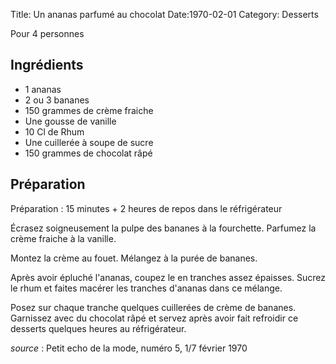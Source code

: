 Title: Un ananas parfumé au chocolat
Date:1970-02-01
Category: Desserts

Pour 4 personnes

## Ingrédients

  * 1 ananas
  * 2 ou 3 bananes
  * 150 grammes de crème fraiche
  * Une gousse de vanille
  * 10 Cl de Rhum
  * Une cuillerée à soupe de sucre
  * 150 grammes de chocolat râpé


## Préparation

Préparation : 15 minutes + 2 heures de repos dans le réfrigérateur

Écrasez soigneusement la pulpe des bananes à la fourchette. Parfumez la crème
fraiche à la vanille.

Montez la crème au fouet. Mélangez à la purée de bananes.

Après avoir épluché l'ananas, coupez le en tranches assez épaisses. Sucrez le
rhum et faites macérer les tranches d'ananas dans ce mélange.

Posez sur chaque tranche quelques cuillerées de crème de bananes. Garnissez avec
du chocolat râpé et servez après avoir fait refroidir ce desserts quelques
heures au réfrigérateur.

*source* : Petit echo de la mode, numéro 5, 1/7 février 1970
